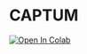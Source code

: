# CAPTUM

[![Open In Colab](https://colab.research.google.com/assets/colab-badge.svg)](https://colab.research.google.com/github/JulianSchmidtke/CAPTUM/blob/main/AsuD_CAPTUM_v0.1.ipynb)
